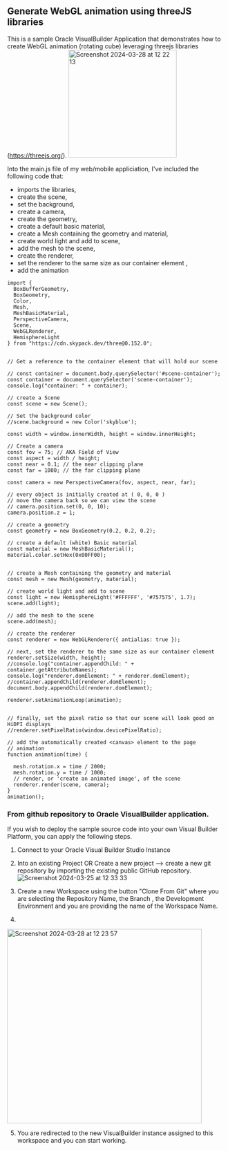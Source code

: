 ## Generate WebGL animation using threeJS libraries
This is a sample Oracle VisualBuilder Application that demonstrates how to create WebGL animation (rotating cube) leveraging threejs libraries (https://threejs.org/).
<img width="250" alt="Screenshot 2024-03-28 at 12 22 13" src="https://github.com/johnkarasoulos/VisualBuilderwebgl3D/assets/25766024/3b7ca8b4-363a-483e-8049-f47c335cbbe5">

Into the main.js file of my web/mobile appliciation, I've included the following code that: 
- imports the libraries,
- create the scene,
- set the background,
- create a camera,
- create the geometry,
- create a default basic material,
- create a Mesh containing the geometry and material,
- create world light and add to scene,
- add the mesh to the scene,
- create the renderer,
- set the renderer to the same size as our container element ,
- add the animation

```
import {
  BoxBufferGeometry,
  BoxGeometry,
  Color,
  Mesh,
  MeshBasicMaterial,
  PerspectiveCamera,
  Scene,
  WebGLRenderer,
  HemisphereLight
} from "https://cdn.skypack.dev/three@0.152.0";


// Get a reference to the container element that will hold our scene

// const container = document.body.querySelector('#scene-container');
const container = document.querySelector('scene-container');
console.log("container: " + container);

// create a Scene
const scene = new Scene();

// Set the background color
//scene.background = new Color('skyblue');

const width = window.innerWidth, height = window.innerHeight;

// Create a camera
const fov = 75; // AKA Field of View
const aspect = width / height;
const near = 0.1; // the near clipping plane
const far = 1000; // the far clipping plane

const camera = new PerspectiveCamera(fov, aspect, near, far);

// every object is initially created at ( 0, 0, 0 )
// move the camera back so we can view the scene
// camera.position.set(0, 0, 10);
camera.position.z = 1;

// create a geometry
const geometry = new BoxGeometry(0.2, 0.2, 0.2);

// create a default (white) Basic material
const material = new MeshBasicMaterial();
material.color.setHex(0x00FF00);


// create a Mesh containing the geometry and material
const mesh = new Mesh(geometry, material);

// create world light and add to scene
const light = new HemisphereLight('#FFFFFF', '#757575', 1.7);
scene.add(light);

// add the mesh to the scene
scene.add(mesh);

// create the renderer
const renderer = new WebGLRenderer({ antialias: true });

// next, set the renderer to the same size as our container element
renderer.setSize(width, height);
//console.log("container.appendChild: " + container.getAttributeNames);
console.log("renderer.domElement: " + renderer.domElement);
//container.appendChild(renderer.domElement);
document.body.appendChild(renderer.domElement);

renderer.setAnimationLoop(animation);


// finally, set the pixel ratio so that our scene will look good on HiDPI displays
//renderer.setPixelRatio(window.devicePixelRatio);

// add the automatically created <canvas> element to the page
// animation
function animation(time) {

  mesh.rotation.x = time / 2000;
  mesh.rotation.y = time / 1000;
  // render, or 'create an animated image', of the scene
  renderer.render(scene, camera);
}
animation();
```

### From github repository to Oracle VisualBuilder application. 
If you wish to deploy the sample source code into your own Visual Builder Platform, you can apply the following steps.
1. Connect to your Oracle Visual Builder Studio Instance
2. Into an existing Project OR Create a new project --> create a new git repository by importing the existing public GitHub repository.
   ![Screenshot 2024-03-25 at 12 33 33](https://github.com/johnkarasoulos/aircraftBlockchain/assets/25766024/235cf9ae-c01f-449a-8764-96fdda1e543b)

3. Create a new Workspace using the button "Clone From Git" where you are selecting the Repository Name, the Branch , the Development Environment and you are providing the name of the Workspace Name.
4. 
<img width="450" alt="Screenshot 2024-03-28 at 12 23 57" src="https://github.com/johnkarasoulos/VisualBuilderwebgl3D/assets/25766024/e0993a76-1ff2-40f5-9448-0643960e5ce7">

5. You are redirected to the new VisualBuilder instance assigned to this workspace and you can start working.  

